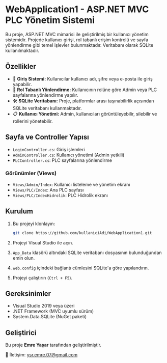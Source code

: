# WebApplication1 - ASP.NET MVC PLC Yönetim Sistemi

Bu proje, ASP.NET MVC mimarisi ile geliştirilmiş bir kullanıcı yönetim sistemidir. Projede kullanıcı girişi, rol tabanlı erişim kontrolü ve sayfa yönlendirme gibi temel işlevler bulunmaktadır. Veritabanı olarak SQLite kullanılmaktadır.

## Özellikler

- 🔐 **Giriş Sistemi:** Kullanıcılar kullanıcı adı, şifre veya e-posta ile giriş yapabilir.
- 👤 **Rol Tabanlı Yönlendirme:** Kullanıcının rolüne göre Admin veya PLC sayfalarına yönlendirme yapılır.
- 🛠️ **SQLite Veritabanı:** Proje, platformlar arası taşınabilirlik açısından SQLite veritabanı kullanmaktadır.
- 📋 **Kullanıcı Yönetimi:** Admin, kullanıcıları görüntüleyebilir, silebilir ve rollerini yönetebilir.

## Sayfa ve Controller Yapısı

- `LoginController.cs`: Giriş işlemleri
- `AdminController.cs`: Kullanıcı yönetimi (Admin yetkili)
- `PLCController.cs`: PLC sayfalarına yönlendirme

### Görünümler (Views)

- `Views/Admin/Index`: Kullanıcı listeleme ve yönetim ekranı
- `Views/PLC/Index`: Ana PLC sayfası
- `Views/PLC/IndexHidrolik`: PLC Hidrolik ekranı

## Kurulum

1. Bu projeyi klonlayın:

   ```bash
   git clone https://github.com/kullaniciAdi/WebApplication1.git
   ```

2. Projeyi Visual Studio ile açın.
3. `App_Data` klasörü altındaki SQLite veritabanı dosyasının bulunduğundan emin olun.
4. `web.config` içindeki bağlantı cümlesini SQLite'a göre yapılandırın.
5. Projeyi çalıştırın (`Ctrl + F5`).

## Gereksinimler

- Visual Studio 2019 veya üzeri
- .NET Framework (MVC uyumlu sürüm)
- System.Data.SQLite (NuGet paketi)

## Geliştirici

Bu proje **Emre Yaşar** tarafından geliştirilmiştir.

📧 İletişim: ysr.emre.07@gmail.com
